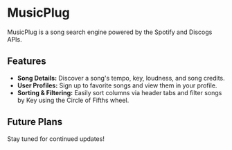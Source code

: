 # MusicPlug

MusicPlug is a song search engine powered by the Spotify and Discogs APIs.

## Features

- **Song Details:** Discover a song's tempo, key, loudness, and song credits.
- **User Profiles:** Sign up to favorite songs and view them in your profile.
- **Sorting & Filtering:** Easily sort columns via header tabs and filter songs by Key using the Circle of Fifths wheel.

## Future Plans

Stay tuned for continued updates!
